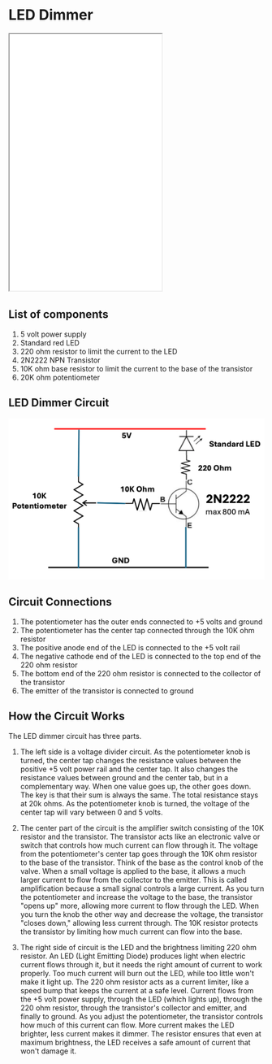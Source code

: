 # LED Dimmer

<iframe src="../../sims/led-dimmer/main.html" height="505px" scrolling="no"></iframe>

## List of components

1. 5 volt power supply
2. Standard red LED
3. 220 ohm resistor to limit the current to the LED
4. 2N2222 NPN Transistor
5. 10K ohm base resistor to limit the current to the base of the transistor
6. 20K ohm potentiometer

## LED Dimmer Circuit

![LED Dimmer Circuit](./led-dimmer-circuit.png)

## Circuit Connections

1. The potentiometer has the outer ends connected to +5 volts and ground
2. The potentiometer has the center tap connected through the 10K ohm resistor
3. The positive anode end of the LED is connected to the +5 volt rail
4. The negative cathode end of the LED is connected to the top end of the 220 ohm resistor
5. The bottom end of the 220 ohm resistor is connected to the collector of the transistor
6. The emitter of the transistor is connected to ground

## How the Circuit Works

The LED dimmer circuit has three parts.

1. The left side is a voltage divider circuit.  As the potentiometer knob is turned, the center tap changes the
resistance values between the positive +5 volt power rail and the center tap.  It also changes the resistance values between ground and the center tab, but in a complementary way.  When one value goes up, the other goes down.  The key is that their sum is always the same.  The total resistance stays at 20k ohms.
As the potentiometer knob is turned, the voltage of the center tap will vary between 0 and 5 volts.

2. The center part of the circuit is the amplifier switch consisting of the 10K resistor and the transistor.
The transistor acts like an electronic valve or switch that controls how much current can flow through it. The voltage from the potentiometer's center tap goes through the 10K ohm resistor to the base of the transistor. Think of the base as the control knob of the valve. When a small voltage is applied to the base, it allows a much larger current to flow from the collector to the emitter. This is called amplification because a small signal controls a large current. As you turn the potentiometer and increase the voltage to the base, the transistor "opens up" more, allowing more current to flow through the LED. When you turn the knob the other way and decrease the voltage, the transistor "closes down," allowing less current through. The 10K resistor protects the transistor by limiting how much current can flow into the base.

3. The right side of circuit is the LED and the brightness limiting 220 ohm resistor.
An LED (Light Emitting Diode) produces light when electric current flows through it, but it needs the right amount of current to work properly. Too much current will burn out the LED, while too little won't make it light up. The 220 ohm resistor acts as a current limiter, like a speed bump that keeps the current at a safe level. Current flows from the +5 volt power supply, through the LED (which lights up), through the 220 ohm resistor, through the transistor's collector and emitter, and finally to ground. As you adjust the potentiometer, the transistor controls how much of this current can flow. More current makes the LED brighter, less current makes it dimmer. The resistor ensures that even at maximum brightness, the LED receives a safe amount of current that won't damage it.

